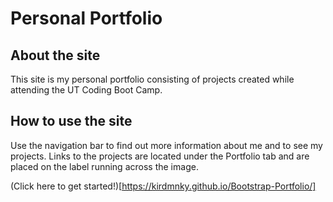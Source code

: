# Personal Portfolio

## About the site

This site is my personal portfolio consisting of projects created while attending the UT Coding Boot Camp.

## How to use the site

Use the navigation bar to find out more information about me and to see my projects. Links to the projects are located under the Portfolio tab and are placed on the label running across the image.

(Click here to get started!)[https://kirdmnky.github.io/Bootstrap-Portfolio/]
